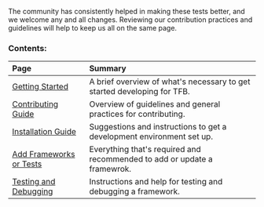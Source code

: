 The community has consistently helped in making these tests better, and we welcome any 
and all changes. Reviewing our contribution practices and guidelines will help to keep
us all on the same page. 

### Contents:

| Page | Summary |
|:---- |:------- |
[Getting Started](Development/Getting-Started) | A brief overview of what's necessary to get started developing for TFB.
[Contributing Guide](Development/Contributing-Guide) | Overview of guidelines and general practices for contributing.
[Installation Guide](Development/Installation-Guide) | Suggestions and instructions to get a development environment set up.
[Add Frameworks or Tests](Development/Add-Frameworks-Or-Tests) | Everything that's required and recommended to add or update a framewrok.
[Testing and Debugging](Development/Testing-and-Debugging) | Instructions and help for testing and debugging a framework.
